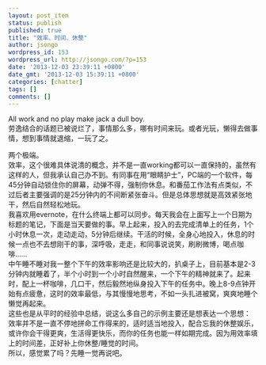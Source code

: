 ```yaml
---
layout: post_item
status: publish
published: true
title: "效率、时间、休整"
author: jsongo
wordpress_id: 153
wordpress_url: http://jsongo.com/?p=153
date: '2013-12-03 23:39:11 +0800'
date_gmt: '2013-12-03 15:39:11 +0800'
categories: [chatter]
tags: []
comments: []
---
```

All work and no play make jack a dull boy.  
劳逸结合的话题已被说烂了，事情那么多，哪有时间来玩。或者光玩，懒得去做事情，想到事情就退缩，一玩了之。


两个极端。  
效率，这个很难具体说清的概念，并不是一直working都可以一直保持的，虽然有这样的人，但我承认自己办不到。有同事在用&ldquo;眼睛护士&rdquo;，PC端的一个软件，每45分钟自动锁住你的屏幕，动弹不得，强制你休息。和番茄工作法有点类似，不过后者主要强调的是25分钟内的不间断紧张奋斗。但是总体思想就是高效紧张地干，然后自然轻松地玩。  
我喜欢用evernote，在什么终端上都可以同步。每天我会在上面写上一个日期为标题的笔记，下面是当天要做的事。早上起来，投入的去完成清单上的任务，1个小时休息一次，走动走动，5分钟后继续。干活的时候，全身心地投入，休息的时候一点也不去想刚干的事，深呼吸，走走，和同事说说笑，刷刷微博，喝点咖啡&hellip;&hellip;  
中午睡不睡对我一整个下午的效率影响还是比较大的，扒桌子上，目前基本是2-3分钟内就睡着了，半个小时到一个小时自然醒来，一个下午的精神就来了。起来时，配上一杯咖啡，几口干，然后毅然地纵身投入下午的任务中。晚上8-9点钟开始有点疲惫，这时的效率最低，与其慢慢地思考，不如一头扎进被窝，爽爽地睡个懒觉再起来。  
这些也是从平时的经验中总结，说这么多自己的示例主要还是想表达一个思想：  
效率并不是一直不停地拼命工作得来的，适时适当地投入，配合忘我的休整娱乐，或许你会干得更爽，生活得更快乐，而你的任务也能一样如期完成。因为用效率填上的时间差，正好补上你休整&#47;睡觉的时间。  
所以，感觉累了吗？先睡一觉再说吧。  
